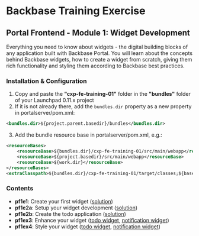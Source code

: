 # Backbase Training Exercise

## Portal Frontend - Module 1: Widget Development

Everything you need to know about widgets - the digital building blocks of any application built with Backbase Portal. You will learn about the concepts behind Backbase widgets, how to create a widget from scratch, giving them rich functionality and styling them according to Backbase best practices.

### Installation & Configuration

 1. Copy and paste the **"cxp-fe-training-01"** folder in the **"bundles"** folder of your Launchpad 0.11.x project
 2. If it is not already there, add the `bundles.dir` property as a new property in portalserver/pom.xml:

```xml
<bundles.dir>${project.parent.basedir}/bundles</bundles.dir>
```

 3. Add the bundle resource base in portalserver/pom.xml, e.g.:

```xml
<resourceBases>
    <resourceBase>${bundles.dir}/cxp-fe-training-01/src/main/webapp</resourceBase>
    <resourceBase>${project.basedir}/src/main/webapp</resourceBase>
    <resourceBase>${work.dir}</resourceBase>
</resourceBases>
<extraClasspath>${bundles.dir}/cxp-fe-training-01/target/classes;${basedir}/target/classes/;${basedir}/target/portalserver/WEB-INF/classes</extraClasspath>
```

### Contents

 - **pf1e1**: Create your first widget ([solution](cxp-fe-training-01/src/main/webapp/static/cxp-fe-training-01/widgets/pf1e1-todo))
 - **pf1e2a**: Setup your widget development ([solution](cxp-fe-training-01/src/main/webapp/static/cxp-fe-training-01/widgets/pf1e2a-todo))
 - **pf1e2b**: Create the todo application ([solution](cxp-fe-training-01/src/main/webapp/static/cxp-fe-training-01/widgets/pf1e2b-todo))
 - **pf1ex3**: Enhance your widget ([todo widget](cxp-fe-training-01/src/main/webapp/static/cxp-fe-training-01/widgets/pf1e3-todo), [notification widget](cxp-fe-training-01/src/main/webapp/static/cxp-fe-training-01/widgets/pf1e3-todo-notification))
 - **pf1ex4**: Style your widget ([todo widget](cxp-fe-training-01/src/main/webapp/static/cxp-fe-training-01/widgets/pf1e4-todo), [notification widget](cxp-fe-training-01/src/main/webapp/static/cxp-fe-training-01/widgets/pf1e4-todo-notification))
